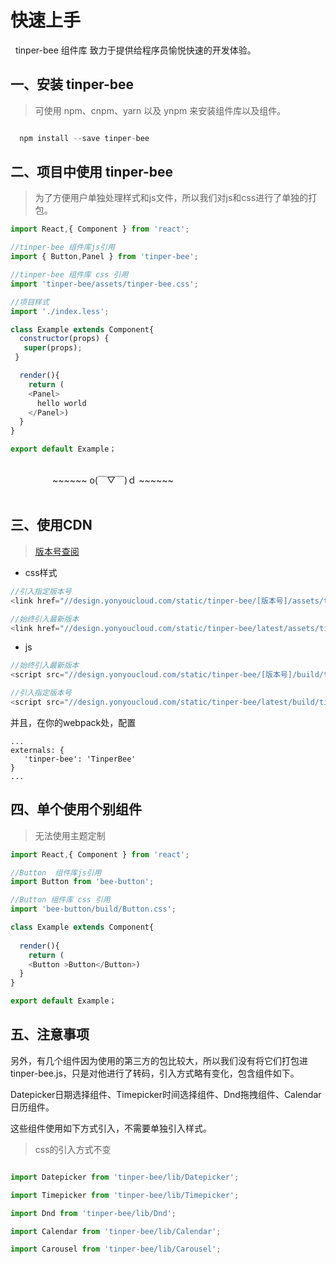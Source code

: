 # 快速上手

&nbsp;&nbsp;tinper-bee 组件库 致力于提供给程序员愉悦快速的开发体验。



## 一、安装 tinper-bee 
>可使用 npm、cnpm、yarn 以及 ynpm 来安装组件库以及组件。

```js

  npm install --save tinper-bee
```


## 二、项目中使用 tinper-bee

>为了方便用户单独处理样式和js文件，所以我们对js和css进行了单独的打包。

```js
import React,{ Component } from 'react';

//tinper-bee 组件库js引用
import { Button,Panel } from 'tinper-bee';

//tinper-bee 组件库 css 引用
import 'tinper-bee/assets/tinper-bee.css';

//项目样式
import './index.less';

class Example extends Component{
  constructor(props) {
   super(props);
 }

  render(){
    return (
    <Panel>
      hello world
    </Panel>)
  }
}

export default Example；
```

<br/>
&nbsp;&nbsp;&nbsp;&nbsp;&nbsp;&nbsp;&nbsp;&nbsp;&nbsp;&nbsp;&nbsp;&nbsp;&nbsp;&nbsp;&nbsp;&nbsp;&nbsp;~~~~~~  o(￣▽￣)ｄ ~~~~~~  
<br/><br/>


## 三、使用CDN

> [版本号查阅](http://bee.tinper.org/tinper-bee/changelog)

- css样式

```js
//引入指定版本号
<link href="//design.yonyoucloud.com/static/tinper-bee/[版本号]/assets/tinper-bee.css">

//始终引入最新版本
<link href="//design.yonyoucloud.com/static/tinper-bee/latest/assets/tinper-bee.css">
```

- js

```js
//始终引入最新版本
<script src="//design.yonyoucloud.com/static/tinper-bee/[版本号]/build/tinper-bee.js"></script>

//引入指定版本号
<script src="//design.yonyoucloud.com/static/tinper-bee/latest/build/tinper-bee.js"></script>

```

并且，在你的webpack处，配置

```
...
externals: {
   'tinper-bee': 'TinperBee'
}
...
```

## 四、单个使用个别组件
> 无法使用主题定制

```js
import React,{ Component } from 'react';

//Button  组件库js引用
import Button from 'bee-button';

//Button 组件库 css 引用
import 'bee-button/build/Button.css';

class Example extends Component{
 
  render(){
    return (
    <Button >Button</Button>)
  }
}

export default Example；
```


## 五、注意事项

另外，有几个组件因为使用的第三方的包比较大，所以我们没有将它们打包进tinper-bee.js，只是对他进行了转码，引入方式略有变化，包含组件如下。

Datepicker日期选择组件、Timepicker时间选择组件、Dnd拖拽组件、Calendar日历组件。


这些组件使用如下方式引入，不需要单独引入样式。
>css的引入方式不变
```js

import Datepicker from 'tinper-bee/lib/Datepicker';

import Timepicker from 'tinper-bee/lib/Timepicker';

import Dnd from 'tinper-bee/lib/Dnd';

import Calendar from 'tinper-bee/lib/Calendar';

import Carousel from 'tinper-bee/lib/Carousel';

```
